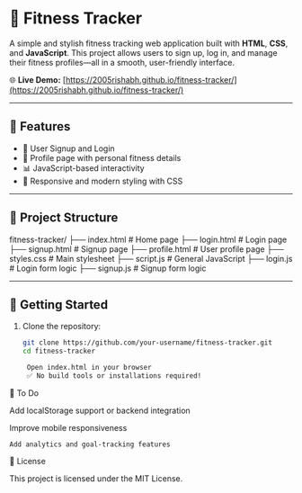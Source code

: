 # 💪 Fitness Tracker

A simple and stylish fitness tracking web application built with **HTML**, **CSS**, and **JavaScript**. This project allows users to sign up, log in, and manage their fitness profiles—all in a smooth, user-friendly interface.

🌐 **Live Demo:** [https://2005rishabh.github.io/fitness-tracker/](https://2005rishabh.github.io/fitness-tracker/)

---

## 🚀 Features

- 🧍 User Signup and Login
- 📄 Profile page with personal fitness details
- 📊 JavaScript-based interactivity
- 🎨 Responsive and modern styling with CSS

---

## 📁 Project Structure

fitness-tracker/ 
├── index.html # Home page 
├── login.html # Login page 
├── signup.html # Signup page 
├── profile.html # User profile page 
├── styles.css # Main stylesheet 
├── script.js # General JavaScript 
├── login.js # Login form logic 
├── signup.js # Signup form logic


---

## 🔧 Getting Started

1. Clone the repository:
   ```bash
   git clone https://github.com/your-username/fitness-tracker.git
   cd fitness-tracker

    Open index.html in your browser
    ✅ No build tools or installations required!

📌 To Do

Add localStorage support or backend integration

Improve mobile responsiveness

    Add analytics and goal-tracking features

📄 License

This project is licensed under the MIT License.
